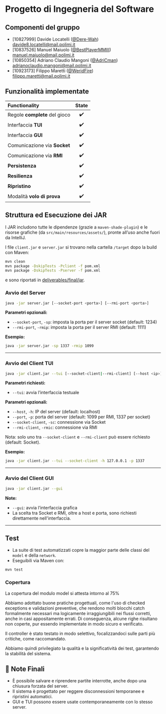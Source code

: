 # Progetto di Ingegneria del Software

## Componenti del gruppo
- [10827999] Davide Locatelli ([@Dere-Wah](https://github.com/Dere-Wah)) <br> davide8.locatelli@mail.polimi.it
- [10837526] Manuel Maiuolo ([@BestPlayerMMIII](https://github.com/BestPlayerMMIII)) <br> manuel.maiuolo@mail.polimi.it
- [10850354] Adriano Claudio Mangoni ([@AdriCman](https://github.com/AdriCman)) <br> adrianoclaudio.mangoni@mail.polimi.it
- [10923173] Filippo Maretti ([@WeridFire](https://github.com/WeridFire)) <br> filippo.maretti@mail.polimi.it

## Funzionalità implementate

| Functionality                 | State |
|:------------------------------|:-----:|
| Regole **complete** del gioco | ✔️ |
| Interfaccia **TUI**           | ✔️ |
| Interfaccia **GUI**           | ✔️ |
| Comunicazione via **Socket**  | ✔️ |
| Comunicazione via **RMI**     | ✔️ |
| **Persistenza**               | ✔️ |
| **Resilienza**                | ✔️ |
| **Ripristino**                | ✔️ |
| Modalità **volo di prova**    | ✔️ |

## Struttura ed Esecuzione dei JAR

I JAR includono tutte le dipendenze (grazie a `maven-shade-plugin`)
e le risorse grafiche (da `src/main/resources/assets/`),
pronte all’uso anche fuori da IntelliJ.

I file `client.jar` e `server.jar` si trovano nella cartella `/target` dopo la build con Maven:

```bash
mvn clean
mvn package -DskipTests -Pclient -f pom.xml
mvn package -DskipTests -Pserver -f pom.xml
```

e sono riportati in [deliverables/final/jar](deliverables/final/jar).


### Avvio del Server
```bash
java -jar server.jar [--socket-port <porta>] [--rmi-port <porta>]
````

**Parametri opzionali:**

* `--socket-port`, `-sp`: imposta la porta per il server socket (default: 1234)
* `--rmi-port`, `-rmip`: imposta la porta per il server RMI (default: 1111)

**Esempio:**

```bash
java -jar server.jar -sp 1337 -rmip 1099
```

---

### Avvio del Client TUI

```bash
java -jar client.jar --tui [--socket-client|--rmi-client] [--host <ip>] [--port <porta>]
```

**Parametri richiesti:**

* `--tui`: avvia l’interfaccia testuale

**Parametri opzionali:**

* `--host`, `-h`: IP del server (default: localhost)
* `--port`, `-p`: porta del server (default: 1099 per RMI, 1337 per socket)
* `--socket-client`, `-sc`: connessione via Socket
* `--rmi-client`, `-rmic`: connessione via RMI

Nota: solo uno tra `--socket-client` e `--rmi-client` può essere richiesto (default: Socket).

**Esempio:**

```bash
java -jar client.jar --tui --socket-client -h 127.0.0.1 -p 1337
```

---

### Avvio del Client GUI

```bash
java -jar client.jar --gui
```

**Note:**

* `--gui`: avvia l’interfaccia grafica
* La scelta tra Socket e RMI, oltre a host e porta, sono richiesti direttamente nell'interfaccia.

---

## Test

* La suite di test automatizzati copre la maggior parte delle classi del `model` e della `network`.
* Eseguibili via Maven con:

```bash
mvn test
```

### Copertura
La copertura del modulo model si attesta intorno al 75%

Abbiamo adottato buone pratiche progettuali, come l'uso di checked exceptions
e validazioni preventive, che rendono molti blocchi catch formalmente necessari
ma logicamente irraggiungibili nei flussi corretti, anche in casi appositamente errati.
Di conseguenza, alcune righe risultano non coperte, pur essendo implementate
in modo sicuro e verificato.

Il controller è stato testato in modo selettivo, focalizzandoci sulle parti più critiche,
come raccomandato.

Abbiamo quindi privilegiato la qualità e la significatività dei test,
garantendo la stabilità del sistema.


## 📌 Note Finali

* È possibile salvare e riprendere partite interrotte, anche dopo una chiusura forzata del server.
* Il sistema è progettato per reggere disconnessioni temporanee e ripristini automatici.
* GUI e TUI possono essere usate contemporaneamente con lo stesso server.
